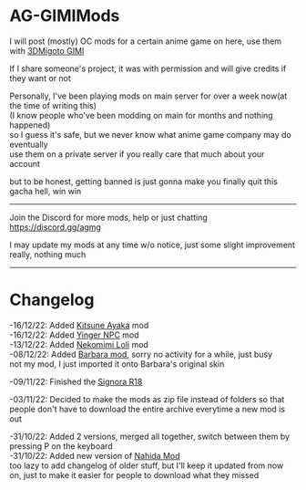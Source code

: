 # AG-GIMIMods
 
 
I will post (mostly) OC mods for a certain anime game on here, use them with [3DMigoto GIMI](https://github.com/SilentNightSound/GI-Model-Importer)   

If I share someone's project, it was with permission and will give credits if they want or not  
  
Personally, I've been playing mods on main server for over a week now(at the time of writing this)  
(I know people who've been modding on main for months and nothing happened)  
so I guess it's safe, but we never know what anime game company may do eventually  
use them on a private server if you really care that much about your account
  
but to be honest, getting banned is just gonna make you finally quit this gacha hell, win win
  
--------------------
  
Join the Discord for more mods, help or just chatting https://discord.gg/agmg  

I may update my mods at any time w/o notice, just some slight improvement really, nothing much
  
--------------------  
# Changelog  
-16/12/22: Added [Kitsune Ayaka](https://github.com/Cheshire1922/AG-GIMIMods/tree/main/Mods/sfw/Ayaka/Kitsune%20Mask%20Ayaka) mod  
-16/12/22: Added [Yinger NPC](https://github.com/Cheshire1922/AG-GIMIMods/tree/main/Mods/nsfw/NPC/Yinger) mod  
-13/12/22: Added [Nekomimi Loli](https://github.com/Cheshire1922/AG-GIMIMods/tree/main/Mods/sfw/Nekomimi%20Loli) mod  
-08/12/22: Added [Barbara mod](https://github.com/Cheshire1922/AG-GIMIMods/tree/main/Mods/nsfw/Characters/Barbara), sorry no activity for a while, just busy  
not my mod, I just imported it onto Barbara's original skin

-09/11/22: Finished the [Signora R18](https://github.com/Cheshire1922/GI-GIMIMods/tree/main/Mods/nsfw/Enemies/La%20Signora%20Boss)  
  
-03/11/22: Decided to make the mods as zip file instead of folders so that people don't have to download the entire archive everytime a new mod is out  
  
-31/10/22: Added 2 versions, merged all together, switch between them by pressing P on the keyboard  
-31/10/22:  Added new version of [Nahida Mod](https://github.com/Cheshire1922/GI-3DMigotoMods/tree/main/Mods/nsfw/Characters/Nahida)  
too lazy to add changelog of older stuff, but I'll keep it updated from now on, just to make it easier for people to download what they missed
